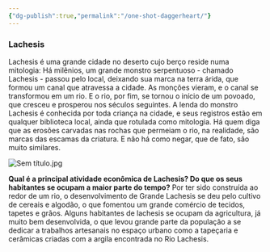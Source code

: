 ```yaml
---
{"dg-publish":true,"permalink":"/one-shot-daggerheart/"}
---
```


### Lachesis

Lachesis é uma grande cidade no deserto cujo berço reside numa mitologia: Há milênios, um grande monstro serpentuoso - chamado Lachesis - passou pelo local, deixando sua marca na terra árida, que formou um canal que atravessa a cidade. As monções vieram, e o canal se transformou em um rio. E o rio, por fim, se tornou o início de um povoado, que cresceu e prosperou nos séculos seguintes. A lenda do monstro Lachesis é conhecida por toda criança na cidade, e seus registros estão em qualquer biblioteca local, ainda que rotulada como mitologia. Há quem diga que as erosões carvadas nas rochas que permeiam o rio, na realidade, são marcas das escamas da criatura. E não há como negar, que de fato, são muito similares.

![Sem título.jpg](/img/user/Imagens/Sem%20t%C3%ADtulo.jpg)

**Qual é a principal atividade econômica de Lachesis? Do que os seus habitantes se ocupam a maior parte do tempo?**
Por ter sido construída ao redor de um rio, o desenvolvimento de Grande Lachesis se deu pelo cultivo de cereais e algodão, o que fomentou um grande comércio de tecidos, tapetes e grãos. Alguns habitantes de lachesis se ocupam da agricultura, já muito bem desenvolvida, o que levou grande parte da população a se dedicar a trabalhos artesanais no espaço urbano como a tapeçaria e cerâmicas criadas com a argila encontrada no Rio Lachesis.